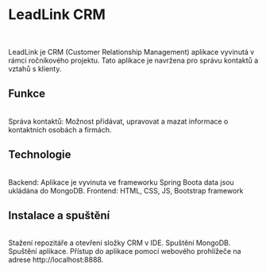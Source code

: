 # LeadLink CRM

</br>

LeadLink je CRM (Customer Relationship Management) aplikace vyvinutá v rámci ročníkového projektu. Tato aplikace je navržena pro správu kontaktů a vztahů s klienty.

## Funkce
</br>
Správa kontaktů: Možnost přidávat, upravovat a mazat informace o kontaktních osobách a firmách.

## Technologie
</br>
Backend: Aplikace je vyvinuta ve frameworku Spring Boota data jsou ukládána do MongoDB.
Frontend: HTML, CSS, JS, Bootstrap framework

## Instalace a spuštění
</br>
Stažení repozitáře a otevření složky CRM v IDE.
Spuštění MongoDB.
Spuštění aplikace.
Přístup do aplikace pomocí webového prohlížeče na adrese http://localhost:8888.

